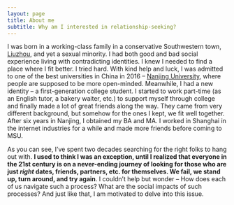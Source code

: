 ```yaml
---
layout: page
title: About me
subtitle: Why am I interested in relationship-seeking?
---
```


I was born in a working-class family in a conservative Southwestern town, [Liuzhou](https://en.wikipedia.org/wiki/Liuzhou), and yet a sexual minority. I had both good and bad social experience living with contradicting identities. I knew I needed to find a place where I fit better. I tried hard. With kind help and luck, I was admitted to one of the best universities in China in 2016 – [Nanjing University](https://en.wikipedia.org/wiki/Nanjing_University), where people are supposed to be more open-minded. Meanwhile, I had a new identity – a first-generation college student. I started to work part-time (as an English tutor, a bakery waiter, etc.) to support myself through college and finally made a lot of great friends along the way. They came from very different background, but somehow for the ones I kept, we fit well together. After six years in Nanjing, I obtained my BA and MA. I worked in Shanghai in the internet industries for a while and made more friends before coming to MSU.

As you can see, I’ve spent two decades searching for the right folks to hang out with. **I used to think I was an exception, until I realized that everyone in the 21st century is on a never-ending journey of looking for those who are just *right* dates, friends, partners, etc. for themselves. We fail, we stand up, turn around, and try again**. I couldn’t help but wonder – How does each of us navigate such a process? What are the social impacts of such processes? And just like that, I am motivated to delve into this issue. 
